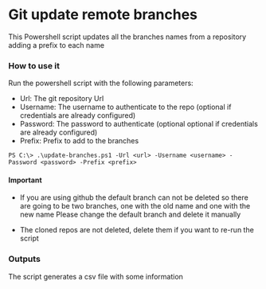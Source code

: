 # Git update remote branches

This Powershell script updates all the branches names from a repository adding a prefix to each name


### How to use it

Run the powershell script with the following parameters:

- Url: The git repository Url
- Username: The username to authenticate to the repo (optional if credentials are already configured)
- Password: The password to authenticate (optional optional if credentials are already configured)
- Prefix: Prefix to add to the branches

```
PS C:\> .\update-branches.ps1 -Url <url> -Username <username> -Password <password> -Prefix <prefix>
```

#### Important

- If you are using github the default branch can not be deleted so there are going to be two branches, one with the old name and one with the new name
Please change the default branch and delete it manually

- The cloned repos are not deleted, delete them if you want to re-run the script

### Outputs

The script generates a csv file with some information
